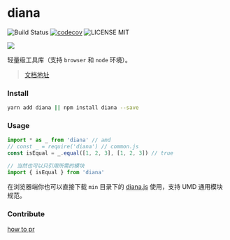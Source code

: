# diana

![Build Status](https://travis-ci.org/MuYunyun/diana.svg?branch=master) [![codecov](https://codecov.io/gh/MuYunyun/diana/branch/master/graph/badge.svg)](https://codecov.io/gh/MuYunyun/diana) ![LICENSE MIT](https://img.shields.io/npm/l/express.svg)

![](http://oqhtscus0.bkt.clouddn.com/5aa428c1014d75db4d2d331fb2b41334.jpg-muyy)

轻量级工具库（支持 `browser` 和 `node` 环境）。

> [文档地址](http://muyunyun.cn/diana/)

### Install

```bash
yarn add diana || npm install diana --save
```

### Usage

```js
import * as _ from 'diana' // amd
// const _ = require('diana') // common.js
const isEqual = _.equal([1, 2, 3], [1, 2, 3]) // true

// 当然也可以只引用所需的模块
import { isEqual } from 'diana'
```

在浏览器端你也可以直接下载 `min` 目录下的 [diana.js](https://github.com/MuYunyun/diana/blob/master/lib/diana.js) 使用，支持 UMD 通用模块规范。

### Contribute

[how to pr](https://github.com/MuYunyun/diana/blob/master/.github/PULL_REQUEST_TEMPLATE.md)